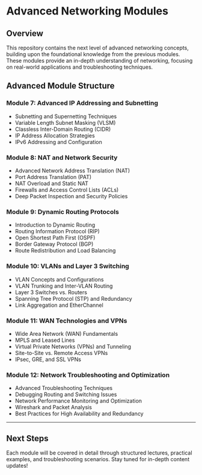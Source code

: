 # Advanced Networking Modules

## Overview
This repository contains the next level of advanced networking concepts, building upon the foundational knowledge from the previous modules. These modules provide an in-depth understanding of networking, focusing on real-world applications and troubleshooting techniques.

## Advanced Module Structure

### **Module 7: Advanced IP Addressing and Subnetting**
- Subnetting and Supernetting Techniques
- Variable Length Subnet Masking (VLSM)
- Classless Inter-Domain Routing (CIDR)
- IP Address Allocation Strategies
- IPv6 Addressing and Configuration

### **Module 8: NAT and Network Security**
- Advanced Network Address Translation (NAT)
- Port Address Translation (PAT)
- NAT Overload and Static NAT
- Firewalls and Access Control Lists (ACLs)
- Deep Packet Inspection and Security Policies

### **Module 9: Dynamic Routing Protocols**
- Introduction to Dynamic Routing
- Routing Information Protocol (RIP)
- Open Shortest Path First (OSPF)
- Border Gateway Protocol (BGP)
- Route Redistribution and Load Balancing

### **Module 10: VLANs and Layer 3 Switching**
- VLAN Concepts and Configurations
- VLAN Trunking and Inter-VLAN Routing
- Layer 3 Switches vs. Routers
- Spanning Tree Protocol (STP) and Redundancy
- Link Aggregation and EtherChannel

### **Module 11: WAN Technologies and VPNs**
- Wide Area Network (WAN) Fundamentals
- MPLS and Leased Lines
- Virtual Private Networks (VPNs) and Tunneling
- Site-to-Site vs. Remote Access VPNs
- IPsec, GRE, and SSL VPNs

### **Module 12: Network Troubleshooting and Optimization**
- Advanced Troubleshooting Techniques
- Debugging Routing and Switching Issues
- Network Performance Monitoring and Optimization
- Wireshark and Packet Analysis
- Best Practices for High Availability and Redundancy

---

## Next Steps
Each module will be covered in detail through structured lectures, practical examples, and troubleshooting scenarios. Stay tuned for in-depth content updates!
